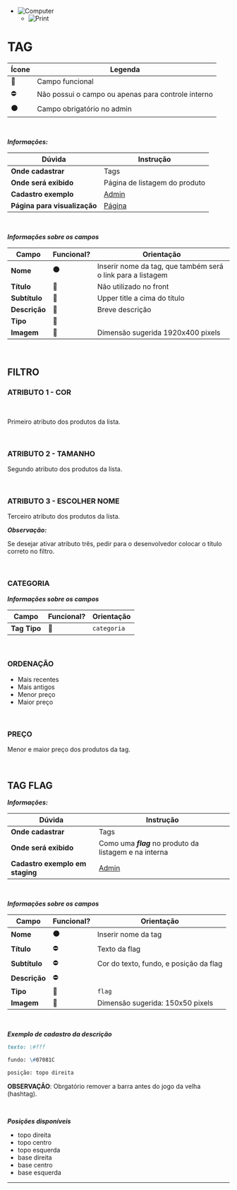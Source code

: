 - ![Computer](../images/prints/computer.png)
  - ![Print](../images/prints/03-tag.png)

# TAG

| Ícone               | Legenda                                            |
| ------------------- | -------------------------------------------------- |
| :large_blue_circle: | Campo funcional                                    |
| :no_entry:          | Não possui o campo ou apenas para controle interno |
| :black_circle:      | Campo obrigatório no admin                         |

&nbsp;

**_Informações:_**

| Dúvida                       | Instrução                                                         |
| ---------------------------- | ----------------------------------------------------------------- |
| **Onde cadastrar**           | Tags                                                              |
| **Onde será exibido**        | Página de listagem do produto                                     |
| **Cadastro exemplo**         | [Admin](https://template4.vnda.dev/admin/tags/editar?id=produtos) |
| **Página para visualização** | [Página](https://template4.vnda.dev/produtos)                     |

&nbsp;

**_Informações sobre os campos_**

| Campo         | Funcional?          | Orientação                                                  |
| ------------- | ------------------- | ----------------------------------------------------------- |
| **Nome**      | :black_circle:      | Inserir nome da tag, que também será o link para a listagem |
| **Título**    | :large_blue_circle: | Não utilizado no front                                      |
| **Subtítulo** | :large_blue_circle: | Upper title a cima do título                                |
| **Descrição** | :large_blue_circle: | Breve descrição                                             |
| **Tipo**      | :large_blue_circle: |                                                             |
| **Imagem**    | :large_blue_circle: | Dimensão sugerida 1920x400 pixels                           |

&nbsp;

## FILTRO

### ATRIBUTO 1 - COR

&nbsp;

Primeiro atributo dos produtos da lista.

&nbsp;

### ATRIBUTO 2 - TAMANHO

Segundo atributo dos produtos da lista.

&nbsp;

### ATRIBUTO 3 - ESCOLHER NOME

Terceiro atributo dos produtos da lista.

**_Observação:_**

Se desejar ativar atributo três, pedir para o desenvolvedor colocar o título correto no filtro.

&nbsp;

### CATEGORIA

**_Informações sobre os campos_**

| Campo        | Funcional?          | Orientação  |
| ------------ | ------------------- | ----------- |
| **Tag Tipo** | :large_blue_circle: | `categoria` |

&nbsp;

### ORDENAÇÃO

- Mais recentes
- Mais antigos
- Menor preço
- Maior preço

&nbsp;

### PREÇO

Menor e maior preço dos produtos da tag.

&nbsp;

## TAG FLAG

**_Informações:_**

| Dúvida                          | Instrução                                                           |
| ------------------------------- | ------------------------------------------------------------------- |
| **Onde cadastrar**              | Tags                                                                |
| **Onde será exibido**           | Como uma **_flag_** no produto da listagem e na interna             |
| **Cadastro exemplo em staging** | [Admin](https://template4.vnda.dev/admin/tags/editar?id=flag)       |

&nbsp;

**_Informações sobre os campos_**

| Campo         | Funcional?          | Orientação                             |
| ------------- | ------------------- | -------------------------------------- |
| **Nome**      | :black_circle:      | Inserir nome da tag                    |
| **Título**    | :no_entry:          | Texto da flag                          |
| **Subtítulo** | :no_entry:          | Cor do texto, fundo, e posição da flag |
| **Descrição** | :no_entry:          |                                        |
| **Tipo**      | :large_blue_circle: | `flag`                                 |
| **Imagem**    | :large_blue_circle: | Dimensão sugerida: 150x50 pixels       |

&nbsp;

**_Exemplo de cadastro da descrição_**

```md
texto: \#fff

fundo: \#07081C

posição: topo direita
```

**OBSERVAÇÃO**: Obrgatório remover a barra antes do jogo da velha (hashtag).

&nbsp;

**_Posições disponíveis_**

- topo direita
- topo centro
- topo esquerda
- base direita
- base centro
- base esquerda

***
